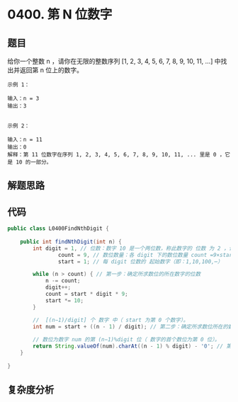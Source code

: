 # 0400. 第 N 位数字

## 题目
给你一个整数 n ，请你在无限的整数序列 [1, 2, 3, 4, 5, 6, 7, 8, 9, 10, 11, ...] 中找出并返回第 n 位上的数字。

```
示例 1：

输入：n = 3
输出：3


示例 2：

输入：n = 11
输出：0
解释：第 11 位数字在序列 1, 2, 3, 4, 5, 6, 7, 8, 9, 10, 11, ... 里是 0 ，它是 10 的一部分。
```

## 解题思路


## 代码
```java
public class L0400FindNthDigit {
        
    public int findNthDigit(int n) {
        int digit = 1, // 位数：数字 10 是一个两位数，称此数字的 位数 为 2 ，记为 digit
                count = 9, // 数位数量：各 digit 下的数位数量 count =9×start×digit
                start = 1; // 每 digit 位数的 起始数字（即：1,10,100,⋯）

        while (n > count) { // 第一步：确定所求数位的所在数字的位数
            n -= count;
            digit++;
            count = start * digit * 9;
            start *= 10;
        }

        //  [(n−1)/digit] 个 数字 中（ start 为第 0 个数字）。
        int num = start + ((n - 1) / digit); // 第二步：确定所求数位所在的数字
        
        // 数位为数字 num 的第 (n−1)%digit 位（ 数字的首个数位为第 0 位）。
        return String.valueOf(num).charAt((n - 1) % digit) - '0'; // 第三步：确定所求数位在 num 的哪一数位
    }
    
}
```

## 复杂度分析

